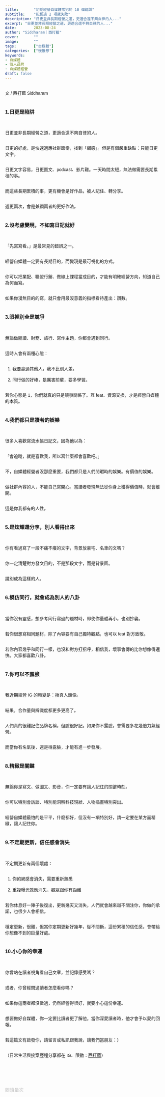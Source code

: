 ```yaml
---
title:       "初期經營自媒體常犯的 10 個錯誤"
subtitle:    "犯超過 2 項就失敗"
description: "日更並非長期經營之道，更適合還不夠自律的人..."
excerpt: "日更並非長期經營之道，更適合還不夠自律的人..."
date:        2023-08-24
author: "Siddharam｜西打藍"
cover:       ""
image:       ""
tags:        ["自媒體"]
categories:  ["慢慢想"]
keywords:
- 自媒體
- 個人品牌
- 自媒體經營
draft: false
---
```


<article style="font-family: 'Noto Sans TC', '微軟正黑體', sans-serif; font-weight: 300;">

<br>文 / 西打藍 Siddharam<br><br>

<h3 class="article-h1-color">1.日更是陷阱</h3><br>

日更並非長期經營之道，更適合還不夠自律的人。<br><br>

日更的好處，是快速適應社群節奏，找到「網感」。但是有個嚴重缺點：只能日更文字。<br><br>

日更文字容易，日更圖文、podcast、影片難。一天時間太短，無法做需要長期累積的事。<br><br>

而這些長期累積的事，更有機會是好作品，被人記住、轉分享。<br><br>

週更兩次，會是兼顧兩者的更好作法。<br><br>


<h3 class="article-h1-color">2.沒考慮變現，不如寫日記就好</h3><br>

「先寫寫看。」是最常見的錯誤之一。<br><br>

經營自媒體一定要有長期目的，而變現是最可視化的方式。<br><br>

你可以把業配、聯盟行銷、做線上課程當成目的，才能有明確經營方向，知道自己為何而寫。<br><br>

如果你漫無目的的寫，就只會用最沒意義的指標看待產出：讚數。<br><br>


<h3 class="article-h1-color">3.眼裡別全是競爭</h3><br>

無論做閱讀、財務、旅行、寫作主題，你都會遇到同行。<br><br>

這時人會有兩種心態：<br><br>

1. 我要贏過其他人，我不比別人差。<br><br>
2. 同行做的好棒，是厲害前輩，要多學習。<br><br>

若你心態是 1，你們就真的只是競爭關係了。互 feat、資源交換，才是經營自媒體的本質。<br><br>


<h3 class="article-h1-color">4.我們都只是讀者的娛樂</h3><br>

很多人喜歡寫流水帳日記文，因為他以為：<br><br>

「會追蹤，就是喜歡我，所以寫什麼都會喜歡吧。」<br><br>

不，自媒體經營者沒那麼重要，我們都只是人們閒暇時的娛樂。有價值的娛樂。<br><br>

做社群內容的人，不能自己寫開心。當讀者發現無法從你身上獲得價值時，就會離開。<br><br>

這是你我都有的人性。<br><br>


<h3 class="article-h1-color">5.是炫耀還分享，別人看得出來</h3><br>

你有看過寫了一段不痛不癢的文字，背景放豪宅、名車的文嗎？<br><br>

你一定清楚對方發文目的，不是那段文字，而是背景圖。<br><br>

請別成為這樣的人。<br><br>


<h3 class="article-h1-color">6.模仿同行，就會成為別人的八卦</h3><br>

當你沒有靈感，想參考同行寫過的題材時，即使你量體再小，也別抄襲。<br><br>

若你很想寫相同題材，除了內容要有自己獨特觀點，也可以 feat 對方致敬。<br><br>

若你內容幾乎和同行一樣，也沒和對方打招呼，相信我，壞事會傳的比你想像得還快。大家都喜歡八卦。<br><br>


<h3 class="article-h1-color">7.你可以不露臉</h3><br>

我近期經營 IG 的轉變是：換真人頭像。<br><br>

結果，合作量與辨識度都更多更高了。<br><br>

人們真的很難記住品牌名稱，但臉很好記。如果你不露臉，會需要多花幾倍力氣經營。<br><br>

而當你有名氣後，還是得露臉，才能有進一步發展。<br><br>


<h3 class="article-h1-color">8.精緻是關鍵</h3><br>

無論你是寫文、做圖文、影音，你一定要有讓人記住的關鍵時刻。<br><br>

你可以特別會訪談、特別能洞察科技現狀、人物插畫特別突出。<br><br>

經營自媒體最怕的是平平，什麼都好，但沒有一項特別好，請一定要在某方面精緻，讓人記住你。<br><br>


<h3 class="article-h1-color">9.不定期更新，信任感會消失</h3><br>

不定期更新有兩個壞處：<br><br>

1. 你的網感會消失，需要重新熟悉<br><br>
2. 重複曝光效應消失，觀眾跟你有距離<br><br>

若你休息好一陣子後復出，更新幾天又消失，人們就會越來越不關注你，你做的承諾，也很少人會相信。<br><br>

穩定更新，很難，但當你定期更新好幾年，從不間斷，這份累積的信任感，會帶給你想像不到的巨量好處。<br><br>


<h3 class="article-h1-color">10.小心你的幸運</h3><br>

你曾站在讀者視角看自己文章，並記錄感受嗎？<br><br>

或者，你曾經問過讀者怎麼看你嗎？<br><br>

如果你這兩者都沒做過，仍然經營得很好，就要小心這份幸運。<br><br>

想要做好自媒體，你一定要比讀者更了解他。當你深愛讀者時，他才會予以愛的回報。<br><br>

若這篇文有啟發你，請留言或私訊跟我說，讓我們當朋友：）<br><br>



（日常生活與接案歷程分享都在 IG、限動：<a href="https://www.instagram.com/sidd.blue/" target="_blank">西打藍</a>）<br><br>

<!-- <h3 class="article-h1-color"></h3><br> -->

<br><br><br>

</article>

<div style="color: #bfbfbf; font-size: 15px;" id="busuanzi_container_page_pv">
  閱讀量<span id="busuanzi_value_page_pv"></span>次
</div>

<script src="../../js/post.js"></script>

